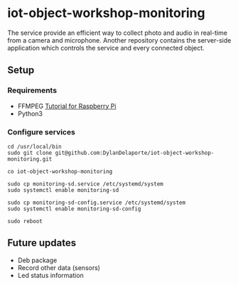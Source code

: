 # iot-object-workshop-monitoring

The service provide an efficient way to collect photo and audio
in real-time from a camera and microphone. Another repository contains the server-side
application which controls the service and every connected object.

## Setup

### Requirements

- FFMPEG
[Tutorial for Raspberry Pi](http://jollejolles.com/installing-ffmpeg-with-h264-support-on-raspberry-pi/)
- Python3

### Configure services

```console
cd /usr/local/bin
sudo git clone git@github.com:DylanDelaporte/iot-object-workshop-monitoring.git

co iot-object-workshop-monitoring

sudo cp monitoring-sd.service /etc/systemd/system
sudo systemctl enable monitoring-sd

sudo cp monitoring-sd-config.service /etc/systemd/system
sudo systemctl enable monitoring-sd-config

sudo reboot
```


## Future updates

- Deb package
- Record other data (sensors)
- Led status information

